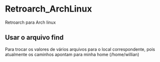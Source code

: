 # Retroarch_ArchLinux
Retroarch para Arch linux

## Usar o arquivo find
Para trocar os valores de vários arquivos para o local correspondente, pois atualmente os caminhos apontam para minha home (/home/willian)
